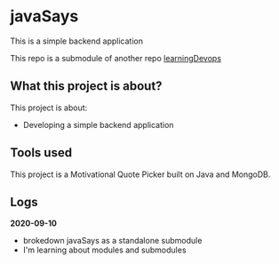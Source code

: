# javaSays
This is a simple backend application

This repo is a submodule of another repo [learningDevops](https://github.com/satooru/learningDevops)

## What this project is about?
This project is about:
 - Developing a simple backend application

## Tools used
This project is a Motivational Quote Picker built on Java and MongoDB.

## Logs
**2020-09-10**
 - brokedown javaSays as a standalone submodule
 - I'm learning about modules and submodules
